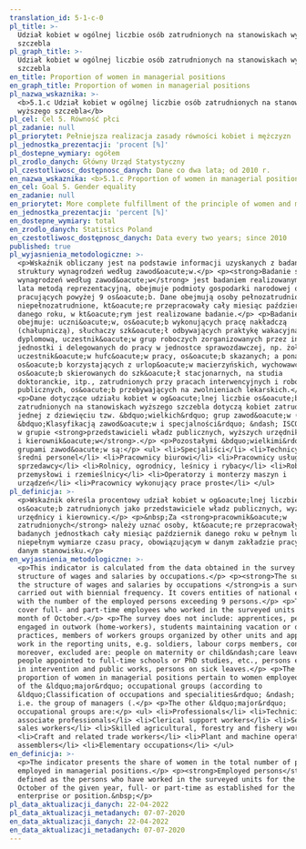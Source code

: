 ```yaml
---
translation_id: 5-1-c-0
pl_title: >-
  Udział kobiet w ogólnej liczbie osób zatrudnionych na stanowiskach wyższego
  szczebla
pl_graph_title: >-
  Udział kobiet w ogólnej liczbie osób zatrudnionych na stanowiskach wyższego
  szczebla
en_title: Proportion of women in managerial positions
en_graph_title: Proportion of women in managerial positions
pl_nazwa_wskaznika: >-
  <b>5.1.c Udział kobiet w ogólnej liczbie osób zatrudnionych na stanowiskach
  wyższego szczebla</b>
pl_cel: Cel 5. Równość płci
pl_zadanie: null
pl_priorytet: Pełniejsza realizacja zasady równości kobiet i mężczyzn
pl_jednostka_prezentacji: 'procent [%]'
pl_dostepne_wymiary: ogółem
pl_zrodlo_danych: Główny Urząd Statystyczny
pl_czestotliwosc_dostępnosc_danych: Dane co dwa lata; od 2010 r.
en_nazwa_wskaznika: <b>5.1.c Proportion of women in managerial positions</b>
en_cel: Goal 5. Gender equality
en_zadanie: null
en_priorytet: More complete fulfillment of the principle of women and men's equality
en_jednostka_prezentacji: 'percent [%]'
en_dostepne_wymiary: total
en_zrodlo_danych: Statistics Poland
en_czestotliwosc_dostępnosc_danych: Data every two years; since 2010
published: true
pl_wyjasnienia_metodologiczne: >-
  <p>Wskaźnik obliczany jest na podstawie informacji uzyskanych z badania
  struktury wynagrodzeń według zawod&oacute;w.</p> <p><strong>Badanie struktury
  wynagrodzeń według zawod&oacute;w</strong> jest badaniem realizowanym co dwa
  lata metodą reprezentacyjną, obejmuje podmioty gospodarki narodowej o liczbie
  pracujących powyżej 9 os&oacute;b. Dane obejmują osoby pełnozatrudnione oraz
  niepełnozatrudnione, kt&oacute;re przepracowały cały miesiąc październik
  danego roku, w kt&oacute;rym jest realizowane badanie.</p> <p>Badanie nie
  obejmuje: uczni&oacute;w, os&oacute;b wykonujących pracę nakładczą
  (chałupniczą), słuchaczy szk&oacute;ł odbywających praktykę wakacyjną lub
  dyplomową, uczestnik&oacute;w grup roboczych zorganizowanych przez inne
  jednostki i delegowanych do pracy w jednostce sprawozdawczej, np. żołnierzy,
  uczestnik&oacute;w hufc&oacute;w pracy, os&oacute;b skazanych; a ponadto
  os&oacute;b korzystających z urlop&oacute;w macierzyńskich, wychowawczych oraz
  os&oacute;b skierowanych do szk&oacute;ł stacjonarnych, na studia
  doktoranckie, itp., zatrudnionych przy pracach interwencyjnych i robotach
  publicznych, os&oacute;b przebywających na zwolnieniach lekarskich.</p>
  <p>Dane dotyczące udziału kobiet w og&oacute;lnej liczbie os&oacute;b
  zatrudnionych na stanowiskach wyższego szczebla dotyczą kobiet zatrudnionych w
  jednej z dziewięciu tzw. &bdquo;wielkich&rdquo; grup zawod&oacute;w (zgodnie z
  &bdquo;Klasyfikacją zawod&oacute;w i specjalności&rdquo; &ndash; ISCO-08), tj.
  w grupie <strong>przedstawicieli władz publicznych, wyższych urzędnik&oacute;w
  i kierownik&oacute;w</strong>.</p> <p>Pozostałymi &bdquo;wielkimi&rdquo;
  grupami zawod&oacute;w są:</p> <ul> <li>Specjaliści</li> <li>Technicy i inny
  średni personel</li> <li>Pracownicy biurowi</li> <li>Pracownicy usług i
  sprzedawcy</li> <li>Rolnicy, ogrodnicy, leśnicy i rybacy</li> <li>Robotnicy
  przemysłowi i rzemieślnicy</li> <li>Operatorzy i monterzy maszyn i
  urządzeń</li> <li>Pracownicy wykonujący prace proste</li> </ul>
pl_definicja: >-
  <p>Wskaźnik określa procentowy udział kobiet w og&oacute;lnej liczbie
  os&oacute;b zatrudnionych jako przedstawiciele władz publicznych, wyżsi
  urzędnicy i kierownicy.</p> <p>&nbsp;Za <strong>pracownik&oacute;w
  zatrudnionych</strong> należy uznać osoby, kt&oacute;re przepracowały w
  badanych jednostkach cały miesiąc październik danego roku w pełnym lub
  niepełnym wymiarze czasu pracy, obowiązującym w danym zakładzie pracy lub na
  danym stanowisku.</p>
en_wyjasnienia_metodologiczne: >-
  <p>This indicator is calculated from the data obtained in the survey on the
  structure of wages and salaries by occupations.</p> <p><strong>The survey on
  the structure of wages and salaries by occupations </strong>is a survey
  carried out with biennial frequency. It covers entities of national economy
  with the number of the employed persons exceeding 9 persons.</p> <p>The data
  cover full- and part-time employees who worked in the surveyed units whole
  month of October.</p> <p>The survey does not include: apprentices, persons
  engaged in outwork (home-workers), students maintaining vacation or diploma
  practices, members of workers groups organized by other units and appointed to
  work in the reporting units, e.g. soldiers, labour corps members, convicts;
  moreover, excluded are: people on maternity or child&ndash;care leaves and
  people appointed to full-time schools or PhD studies, etc., persons employed
  in intervention and public works, persons on sick leaves.</p> <p>The data on
  proportion of women in managerial positions pertain to women employed in one
  of the &ldquo;major&rdquo; occupational groups (according to
  &ldquo;Classification of occupations and specialities&rdquo; &ndash; ISCO-08),
  i.e. the group of managers (.</p> <p>The other &ldquo;major&rdquo;
  occupational groups are:</p> <ul> <li>Professionals</li> <li>Technicians and
  associate professionals</li> <li>Clerical support workers</li> <li>Service and
  sales workers</li> <li>Skilled agricultural, forestry and fishery workers</li>
  <li>Craft and related trade workers</li> <li>Plant and machine operators and
  assemblers</li> <li>Elementary occupations</li> </ul>
en_definicja: >-
  <p>The indicator presents the share of women in the total number of persons
  employed in managerial positions.</p> <p><strong>Employed persons</strong> are
  defined as the persons who have worked in the surveyed units for the whole
  October of the given year, full- or part-time as established for the given
  enterprise or position.&nbsp;</p>
pl_data_aktualizacji_danych: 22-04-2022
pl_data_aktualizacji_metadanych: 07-07-2020
en_data_aktualizacji_danych: 22-04-2022
en_data_aktualizacji_metadanych: 07-07-2020
---
```


